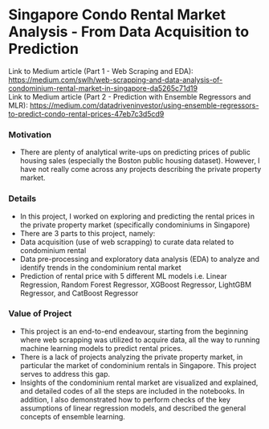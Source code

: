 # Singapore Condo Rental Market Analysis - From Data Acquisition to Prediction

Link to Medium article (Part 1 - Web Scraping and EDA): https://medium.com/swlh/web-scrapping-and-data-analysis-of-condominium-rental-market-in-singapore-da5265c71d19  
Link to Medium article (Part 2 - Prediction with Ensemble Regressors and MLR): https://medium.com/datadriveninvestor/using-ensemble-regressors-to-predict-condo-rental-prices-47eb7c3d5cd9

### Motivation
- There are plenty of analytical write-ups on predicting prices of public housing sales (especially the Boston public housing dataset). However, I have not really come across any projects describing the private property market.

### Details
- In this project, I worked on exploring and predicting the rental prices in the private property market (specifically condominiums in Singapore)
- There are 3 parts to this project, namely:
 - Data acquisition (use of web scrapping) to curate data related to condominium rental
 - Data pre-processing and exploratory data analysis (EDA) to analyze and identify trends in the condominium rental market
 - Prediction of rental price with 5 different ML models i.e. Linear Regression, Random Forest Regressor, XGBoost Regressor, LightGBM Regressor, and CatBoost Regressor
 
### Value of Project
- This project is an end-to-end endeavour, starting from the beginning where web scrapping was utilized to acquire data, all the way to running machine learning models to predict  rental prices. 
- There is a lack of projects analyzing the private property market, in particular the market of condominium rentals in Singapore. This project serves to address this gap.
- Insights of the condominium rental market are visualized and explained, and detailed codes of all the steps are included in the notebooks. In addition, I also demonstrated how to perform checks of the key assumptions of linear regression models, and described the general concepts of ensemble learning.
